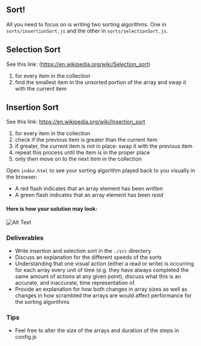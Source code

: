 ## Sort!

All you need to focus on is writing two sorting algorithms. One in ```sorts/insertionSort.js``` and the other in ```sorts/selectionSort.js```.

## Selection Sort
  See this link: (https://en.wikipedia.org/wiki/Selection_sort)
  1. for every item in the collection
  2. find the smallest item in the unsorted portion of the array and swap it with the current item

## Insertion Sort
  See this link: https://en.wikipedia.org/wiki/Insertion_sort
  1. for every item in the collection 
  2. check if the previous item is greater than the current item
  3. if greater, the current item is not in place: swap it with the previous item
  4. repeat this process until the item is in the proper place
  5. only then move on to the next item in the collection

Open ```index.html``` to see your sorting algorithm played back to you visually in the browser:
  - A red flash indicates that an array element has been *written*
  - A green flash indicates that an array element has been *read*

#### Here is how your solution may look:
![Alt Text](./assets/example-solution.gif)


### Deliverables
  - Write insertion and selection sort in the ```./src``` directory
  - Discuss an explanation for the different speeds of the sorts
  - Understanding that one visual action (either a read or write) is occurring for each array every unit of time (e.g. they have always completed the same amount of actions at any given point), discuss what this is an accurate, and inaccurate, time representation of.
  - Provide an explanation for how both changes in array sizes as well as changes in how scrambled the arrays are would affect performance for the sorting algorithms


### Tips
  - Feel free to alter the size of the arrays and duration of the steps in config.js
